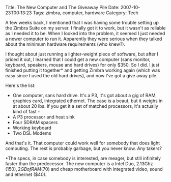 Title: The New Computer and The Giveaway Pile
Date: 2007-10-23T00:13:23
Tags: zimbra, computer, hardware
Category: Tech

A few weeks back, I mentioned that I was having some trouble setting up the Zimbra Suite on my server. I finally got it to work, but it wasn't as reliable as I needed it to be. When I looked into the problem, it seemed I just needed a newer computer to run it. Apparently they were serious when they talked about the minimum hardware requirements (who knew?).

I thought about just running a lighter-weight piece of software, but after I priced it out, I learned that I could get a new computer (sans monitor, keyboard, speakers, mouse and hard drives) for only $350. So I did. I just finished putting it together* and getting Zimbra working again (which was easy since I used the old hard drives), and now I've got a give away pile.

Here's the list:

 - One computer, sans hard drive. It's a P3, it's got about a gig of RAM, graphics card, integrated ethernet. The case is a beaut, but it weighs in at about 20 lbs. If you get it a set of matched processors, it's actually kind of fast - 
 - A P3 processor and heat sink
 - Four SDRAM spacers
 - Working keyboard
 - Two DSL Modems


And that's it. That computer could work well for somebody that does light computing. The rest is probably garbage, but you never know. Any takers?

*The specs, in case somebody is interested, are meager, but still infinitely faster than the predecessor. The new computer is a Intel Duo, 2.13Ghz ($150), 2GB of RAM ($70) and cheap motherboard with integrated video, sound and ethernet ($40).
